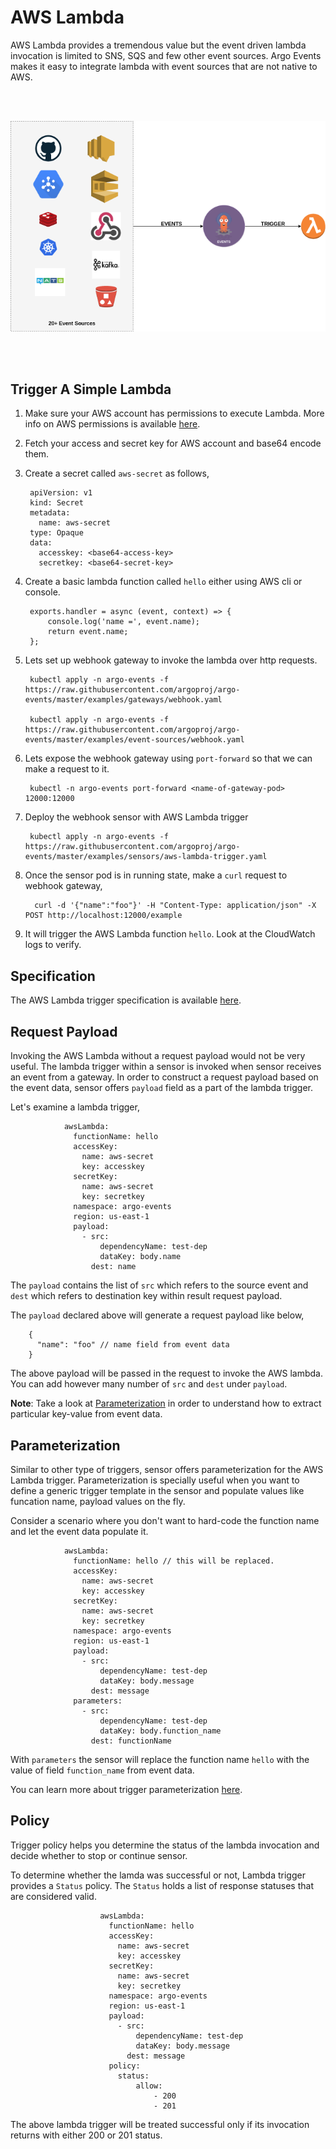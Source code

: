 # AWS Lambda

AWS Lambda provides a tremendous value but the event driven lambda invocation is limited to 
SNS, SQS and few other event sources. Argo Events makes it easy to integrate lambda with event sources
that are not native to AWS.

<br/>
<br/>

<p align="center">
  <img src="https://github.com/argoproj/argo-events/blob/master/docs/assets/aws-lambda-trigger.png?raw=true" alt="AWS Lambda Trigger"/>
</p>

<br/>
<br/>


## Trigger A Simple Lambda

1. Make sure your AWS account has permissions to execute Lambda. More info on AWS permissions is available
   [here](https://docs.aws.amazon.com/IAM/latest/UserGuide/id_users_change-permissions.html).

2. Fetch your access and secret key for AWS account and base64 encode them.

3. Create a secret called `aws-secret` as follows,

        apiVersion: v1
        kind: Secret
        metadata:
          name: aws-secret
        type: Opaque
        data:
          accesskey: <base64-access-key>
          secretkey: <base64-secret-key>

4. Create a basic lambda function called `hello` either using AWS cli or console.

        exports.handler = async (event, context) => {
            console.log('name =', event.name);
            return event.name;
        };

5. Lets set up webhook gateway to invoke the lambda over http requests.

        kubectl apply -n argo-events -f https://raw.githubusercontent.com/argoproj/argo-events/master/examples/gateways/webhook.yaml
        
        kubectl apply -n argo-events -f https://raw.githubusercontent.com/argoproj/argo-events/master/examples/event-sources/webhook.yaml

6. Lets expose the webhook gateway using `port-forward` so that we can make a request to it.

        kubectl -n argo-events port-forward <name-of-gateway-pod> 12000:12000   

7. Deploy the webhook sensor with AWS Lambda trigger

        kubectl apply -n argo-events -f https://raw.githubusercontent.com/argoproj/argo-events/master/examples/sensors/aws-lambda-trigger.yaml

8. Once the sensor pod is in running state, make a `curl` request to webhook gateway,

         curl -d '{"name":"foo"}' -H "Content-Type: application/json" -X POST http://localhost:12000/example 

9. It will trigger the AWS Lambda function `hello`. Look at the CloudWatch logs to verify.

## Specification

The AWS Lambda trigger specification is available [here](https://github.com/argoproj/argo-events/blob/master/api/sensor.md#awslambdatrigger).

## Request Payload

Invoking the AWS Lambda without a request payload would not be very useful. The lambda trigger within a sensor
is invoked when sensor receives an event from a gateway. In order to construct a request payload based on the event data, sensor offers 
`payload` field as a part of the lambda trigger.

Let's examine a lambda trigger,

                awsLambda:
                  functionName: hello
                  accessKey:
                    name: aws-secret
                    key: accesskey
                  secretKey:
                    name: aws-secret
                    key: secretkey
                  namespace: argo-events
                  region: us-east-1
                  payload:
                    - src:
                        dependencyName: test-dep
                        dataKey: body.name
                      dest: name

The `payload` contains the list of `src` which refers to the source event and `dest` which refers to destination key within result request payload.

The `payload` declared above will generate a request payload like below,

        {
          "name": "foo" // name field from event data
        }

The above payload will be passed in the request to invoke the AWS lambda. You can add however many number of `src` and `dest` under `payload`. 

**Note**: Take a look at [Parameterization](https://argoproj.github.io/argo-events/tutorials/02-parameterization/) in order to understand how to extract particular key-value from
event data.

## Parameterization
Similar to other type of triggers, sensor offers parameterization for the AWS Lambda trigger. Parameterization is specially useful when
you want to define a generic trigger template in the sensor and populate values like funcation name, payload values on the fly.

Consider a scenario where you don't want to hard-code the function name and let the event data populate it.

                awsLambda:
                  functionName: hello // this will be replaced.
                  accessKey:
                    name: aws-secret
                    key: accesskey
                  secretKey:
                    name: aws-secret
                    key: secretkey
                  namespace: argo-events
                  region: us-east-1
                  payload:
                    - src:
                        dependencyName: test-dep
                        dataKey: body.message
                      dest: message
                  parameters:
                    - src:
                        dependencyName: test-dep
                        dataKey: body.function_name
                      dest: functionName

With `parameters` the sensor will replace the function name `hello` with the value of field `function_name` from event data.

You can learn more about trigger parameterization [here](https://argoproj.github.io/argo-events/tutorials/02-parameterization/).

## Policy
Trigger policy helps you determine the status of the lambda invocation and decide whether to stop or continue sensor. 

To determine whether the lamda was successful or not, Lambda trigger provides a `Status` policy.
The `Status` holds a list of response statuses that are considered valid.

                        awsLambda:
                          functionName: hello
                          accessKey:
                            name: aws-secret
                            key: accesskey
                          secretKey:
                            name: aws-secret
                            key: secretkey
                          namespace: argo-events
                          region: us-east-1
                          payload:
                            - src:
                                dependencyName: test-dep
                                dataKey: body.message
                              dest: message
                          policy:
                            status:
                                allow:
                                    - 200
                                    - 201

The above lambda trigger will be treated successful only if its invocation returns with either 200 or 201 status. 
